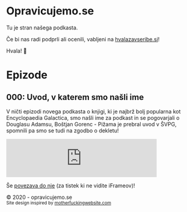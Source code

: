 # Opravicujemo.se

Tu je stran našega podkasta.

Če bi nas radi podprli ali ocenili, vabljeni na [hvalazavseribe.si](http://hvalazavseribe.si)!

Hvala! 🙏

# Epizode

## 000: Uvod, v katerem smo našli ime

V ničti epizodi novega podkasta o knjigi, ki je najbrž bolj popularna kot Encyclopaedia Galactica, smo našli ime za podkast in se pogovarjali o Douglasu Adamsu, Boštjan Gorenc - Pižama je prebral uvod v ŠVPG, spomnili pa smo se tudi na zgodbo o dekletu! 

<iframe src="https://anchor.fm/opravicujemose/embed/episodes/000-Uvod--v-katerem-smo-nali-ime-eedfno" height="102px" width="400px" frameborder="0" scrolling="no"></iframe>

Še [povezava do nje](https://anchor.fm/opravicujemose/episodes/000-Uvod--v-katerem-smo-nali-ime-eedfno) (za tistek ki ne vidite iFrameov)!

&copy; 2020 - opravicujemo.se <br />
<small>Site design inspired by [motherfuckingwebsite.com](http://motherfuckingwebsite.com)</small>
